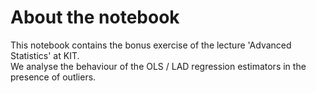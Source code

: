 # About the notebook
This notebook contains the bonus exercise of the lecture 'Advanced Statistics' at KIT.  
We analyse the behaviour of the OLS / LAD regression estimators in the presence of outliers.
